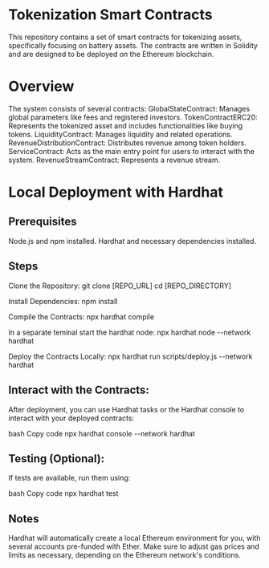 # Tokenization Smart Contracts
This repository contains a set of smart contracts for tokenizing assets, specifically focusing on battery assets. The contracts are written in Solidity and are designed to be deployed on the Ethereum blockchain.

# Overview

The system consists of several contracts:
GlobalStateContract: Manages global parameters like fees and registered investors.
TokenContractERC20: Represents the tokenized asset and includes functionalities like buying tokens.
LiquidityContract: Manages liquidity and related operations.
RevenueDistributionContract: Distributes revenue among token holders.
ServiceContract: Acts as the main entry point for users to interact with the system.
RevenueStreamContract: Represents a revenue stream.

# Local Deployment with Hardhat

## Prerequisites
Node.js and npm installed.
Hardhat and necessary dependencies installed.

## Steps

Clone the Repository:
git clone [REPO_URL]
cd [REPO_DIRECTORY]

Install Dependencies:
npm install

Compile the Contracts:
npx hardhat compile

In a separate teminal start the hardhat node:
npx hardhat node --network hardhat

Deploy the Contracts Locally:
npx hardhat run scripts/deploy.js --network hardhat

## Interact with the Contracts:

After deployment, you can use Hardhat tasks or the Hardhat console to interact with your deployed contracts:

bash
Copy code
npx hardhat console --network hardhat

## Testing (Optional):

If tests are available, run them using:

bash
Copy code
npx hardhat test

## Notes

Hardhat will automatically create a local Ethereum environment for you, with several accounts pre-funded with Ether.
Make sure to adjust gas prices and limits as necessary, depending on the Ethereum network's conditions.
